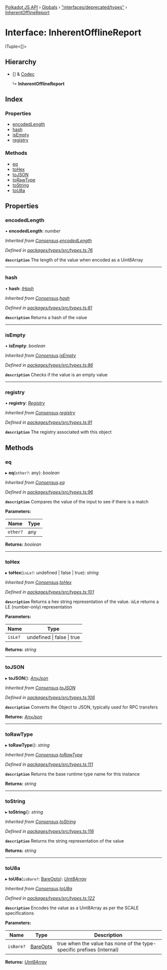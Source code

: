 [Polkadot JS API](../README.md) › [Globals](../globals.md) › ["interfaces/deprecated/types"](../modules/_interfaces_deprecated_types_.md) › [InherentOfflineReport](_interfaces_deprecated_types_.inherentofflinereport.md)

# Interface: InherentOfflineReport

ITuple<[]>

## Hierarchy

* [] & [Codec](_types_.codec.md)

  ↳ **InherentOfflineReport**

## Index

### Properties

* [encodedLength](_interfaces_deprecated_types_.inherentofflinereport.md#encodedlength)
* [hash](_interfaces_deprecated_types_.inherentofflinereport.md#hash)
* [isEmpty](_interfaces_deprecated_types_.inherentofflinereport.md#isempty)
* [registry](_interfaces_deprecated_types_.inherentofflinereport.md#registry)

### Methods

* [eq](_interfaces_deprecated_types_.inherentofflinereport.md#eq)
* [toHex](_interfaces_deprecated_types_.inherentofflinereport.md#tohex)
* [toJSON](_interfaces_deprecated_types_.inherentofflinereport.md#tojson)
* [toRawType](_interfaces_deprecated_types_.inherentofflinereport.md#torawtype)
* [toString](_interfaces_deprecated_types_.inherentofflinereport.md#tostring)
* [toU8a](_interfaces_deprecated_types_.inherentofflinereport.md#tou8a)

## Properties

###  encodedLength

• **encodedLength**: *number*

*Inherited from [Consensus](_interfaces_runtime_types_.consensus.md).[encodedLength](_interfaces_runtime_types_.consensus.md#encodedlength)*

*Defined in [packages/types/src/types.ts:76](https://github.com/polkadot-js/api/blob/3db15e73a5/packages/types/src/types.ts#L76)*

**`description`** The length of the value when encoded as a Uint8Array

___

###  hash

• **hash**: *[IHash](_types_.ihash.md)*

*Inherited from [Consensus](_interfaces_runtime_types_.consensus.md).[hash](_interfaces_runtime_types_.consensus.md#hash)*

*Defined in [packages/types/src/types.ts:81](https://github.com/polkadot-js/api/blob/3db15e73a5/packages/types/src/types.ts#L81)*

**`description`** Returns a hash of the value

___

###  isEmpty

• **isEmpty**: *boolean*

*Inherited from [Consensus](_interfaces_runtime_types_.consensus.md).[isEmpty](_interfaces_runtime_types_.consensus.md#isempty)*

*Defined in [packages/types/src/types.ts:86](https://github.com/polkadot-js/api/blob/3db15e73a5/packages/types/src/types.ts#L86)*

**`description`** Checks if the value is an empty value

___

###  registry

• **registry**: *[Registry](_types_.registry.md)*

*Inherited from [Consensus](_interfaces_runtime_types_.consensus.md).[registry](_interfaces_runtime_types_.consensus.md#registry)*

*Defined in [packages/types/src/types.ts:91](https://github.com/polkadot-js/api/blob/3db15e73a5/packages/types/src/types.ts#L91)*

**`description`** The registry associated with this object

## Methods

###  eq

▸ **eq**(`other?`: any): *boolean*

*Inherited from [Consensus](_interfaces_runtime_types_.consensus.md).[eq](_interfaces_runtime_types_.consensus.md#eq)*

*Defined in [packages/types/src/types.ts:96](https://github.com/polkadot-js/api/blob/3db15e73a5/packages/types/src/types.ts#L96)*

**`description`** Compares the value of the input to see if there is a match

**Parameters:**

Name | Type |
------ | ------ |
`other?` | any |

**Returns:** *boolean*

___

###  toHex

▸ **toHex**(`isLe?`: undefined | false | true): *string*

*Inherited from [Consensus](_interfaces_runtime_types_.consensus.md).[toHex](_interfaces_runtime_types_.consensus.md#tohex)*

*Defined in [packages/types/src/types.ts:101](https://github.com/polkadot-js/api/blob/3db15e73a5/packages/types/src/types.ts#L101)*

**`description`** Returns a hex string representation of the value. isLe returns a LE (number-only) representation

**Parameters:**

Name | Type |
------ | ------ |
`isLe?` | undefined &#124; false &#124; true |

**Returns:** *string*

___

###  toJSON

▸ **toJSON**(): *[AnyJson](../modules/_types_.md#anyjson)*

*Inherited from [Consensus](_interfaces_runtime_types_.consensus.md).[toJSON](_interfaces_runtime_types_.consensus.md#tojson)*

*Defined in [packages/types/src/types.ts:106](https://github.com/polkadot-js/api/blob/3db15e73a5/packages/types/src/types.ts#L106)*

**`description`** Converts the Object to JSON, typically used for RPC transfers

**Returns:** *[AnyJson](../modules/_types_.md#anyjson)*

___

###  toRawType

▸ **toRawType**(): *string*

*Inherited from [Consensus](_interfaces_runtime_types_.consensus.md).[toRawType](_interfaces_runtime_types_.consensus.md#torawtype)*

*Defined in [packages/types/src/types.ts:111](https://github.com/polkadot-js/api/blob/3db15e73a5/packages/types/src/types.ts#L111)*

**`description`** Returns the base runtime type name for this instance

**Returns:** *string*

___

###  toString

▸ **toString**(): *string*

*Inherited from [Consensus](_interfaces_runtime_types_.consensus.md).[toString](_interfaces_runtime_types_.consensus.md#tostring)*

*Defined in [packages/types/src/types.ts:116](https://github.com/polkadot-js/api/blob/3db15e73a5/packages/types/src/types.ts#L116)*

**`description`** Returns the string representation of the value

**Returns:** *string*

___

###  toU8a

▸ **toU8a**(`isBare?`: [BareOpts](../modules/_types_.md#bareopts)): *[Uint8Array](../classes/_codec_raw_.raw.md#static-uint8array)*

*Inherited from [Consensus](_interfaces_runtime_types_.consensus.md).[toU8a](_interfaces_runtime_types_.consensus.md#tou8a)*

*Defined in [packages/types/src/types.ts:122](https://github.com/polkadot-js/api/blob/3db15e73a5/packages/types/src/types.ts#L122)*

**`description`** Encodes the value as a Uint8Array as per the SCALE specifications

**Parameters:**

Name | Type | Description |
------ | ------ | ------ |
`isBare?` | [BareOpts](../modules/_types_.md#bareopts) | true when the value has none of the type-specific prefixes (internal)  |

**Returns:** *[Uint8Array](../classes/_codec_raw_.raw.md#static-uint8array)*

